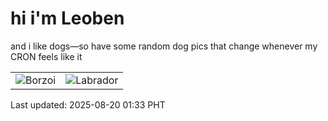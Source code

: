 # hi i'm Leoben

and i like dogs—so have some random dog pics that change whenever my CRON feels like it

|  |  |
|--------|----------|
| ![Borzoi](https://random-dog-vercel.vercel.app/api/random-borzoi?v=1755624834) | ![Labrador](https://random-dog-vercel.vercel.app/api/random-labrador?v=1755624834) |

Last updated: 2025-08-20 01:33 PHT
